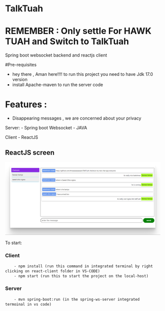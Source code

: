 # TalkTuah
# REMEMBER : Only settle For HAWK TUAH and Switch to TalkTuah
Spring boot websocket backend and reactjs client

#Pre-requisites
- hey there , Aman here!!!! to run this project you need to have Jdk 17.0 version
- install Apache-maven to run the server code
# Features :
- Disappearing messages , we are concerned about your privacy
  
Server:
    - Spring boot Websocket - JAVA

Client
    - ReactJS

## ReactJS screen

![Chat screen](img/chat_screen.png "Chat screen")

To start:
    
### Client
        - npm install (run this command in integrated terminal by right clicking on react-client folder in VS-CODE)
        - npm start (run this to start the project on the local-host)
    
### Server
        - mvn spring-boot:run (in the spring-ws-server integrated termoinal in vs code)
